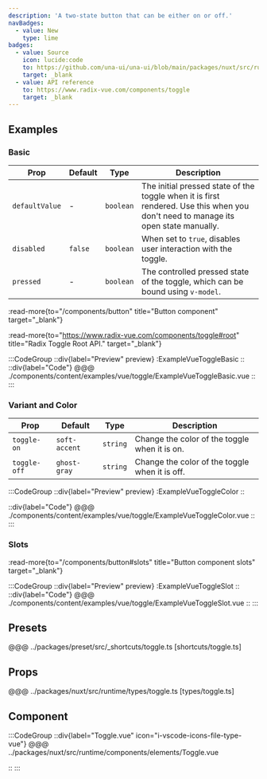 ```yaml
---
description: 'A two-state button that can be either on or off.'
navBadges:
  - value: New
    type: lime
badges:
  - value: Source
    icon: lucide:code
    to: https://github.com/una-ui/una-ui/blob/main/packages/nuxt/src/runtime/components/elements/Toggle.vue
    target: _blank
  - value: API reference
    to: https://www.radix-vue.com/components/toggle
    target: _blank
---
```


## Examples

### Basic

| Prop           | Default | Type      | Description                                                                                                                        |
| -------------- | ------- | --------- | ---------------------------------------------------------------------------------------------------------------------------------- |
| `defaultValue` | -       | `boolean` | The initial pressed state of the toggle when it is first rendered. Use this when you don't need to manage its open state manually. |
| `disabled`     | `false` | `boolean` | When set to `true`, disables user interaction with the toggle.                                                                     |
| `pressed`      | -       | `boolean` | The controlled pressed state of the toggle, which can be bound using `v-model`.                                                    |

:read-more{to="/components/button" title="Button component" target="_blank"}

:read-more{to="https://www.radix-vue.com/components/toggle#root" title="Radix Toggle Root API." target="_blank"}

:::CodeGroup
::div{label="Preview" preview}
  :ExampleVueToggleBasic
::
::div{label="Code"}
@@@ ./components/content/examples/vue/toggle/ExampleVueToggleBasic.vue
::
:::

### Variant and Color

| Prop         | Default       | Type     | Description                                    |
| ------------ | ------------- | -------- | ---------------------------------------------- |
| `toggle-on`  | `soft-accent` | `string` | Change the color of the toggle when it is on.  |
| `toggle-off` | `ghost-gray`  | `string` | Change the color of the toggle when it is off. |

:::CodeGroup
::div{label="Preview" preview}
  :ExampleVueToggleColor
::

::div{label="Code"}
@@@ ./components/content/examples/vue/toggle/ExampleVueToggleColor.vue
::
:::

### Slots

:read-more{to="/components/button#slots" title="Button component slots" target="_blank"}

:::CodeGroup
::div{label="Preview" preview}
  :ExampleVueToggleSlot
::
::div{label="Code"}
@@@ ./components/content/examples/vue/toggle/ExampleVueToggleSlot.vue
::
:::

## Presets

@@@ ../packages/preset/src/_shortcuts/toggle.ts [shortcuts/toggle.ts]

## Props

@@@ ../packages/nuxt/src/runtime/types/toggle.ts [types/toggle.ts]

## Component

:::CodeGroup
::div{label="Toggle.vue" icon="i-vscode-icons-file-type-vue"}
@@@ ../packages/nuxt/src/runtime/components/elements/Toggle.vue

::
:::
